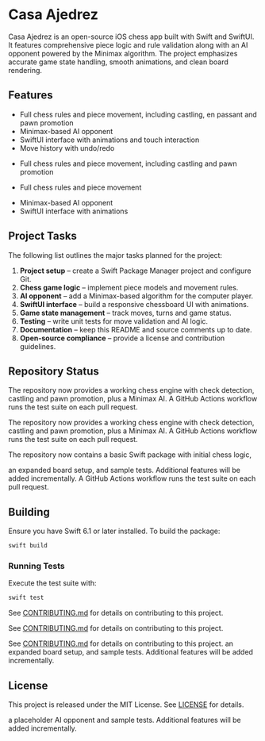 # Casa Ajedrez

Casa Ajedrez is an open-source iOS chess app built with Swift and SwiftUI. It features comprehensive piece logic and rule validation along with an AI opponent powered by the Minimax algorithm. The project emphasizes accurate game state handling, smooth animations, and clean board rendering.

## Features

- Full chess rules and piece movement, including castling, en passant and pawn promotion
- Minimax-based AI opponent
- SwiftUI interface with animations and touch interaction
- Move history with undo/redo

<!-- <<<<<<< 721jq9-codex/develop-native-chess-app-with-ai -->
- Full chess rules and piece movement, including castling and pawn promotion
<!-- ======= -->
- Full chess rules and piece movement
<!-- >>>>>>> main -->
- Minimax-based AI opponent
- SwiftUI interface with animations

## Project Tasks

The following list outlines the major tasks planned for the project:

1. **Project setup** – create a Swift Package Manager project and configure Git.
2. **Chess game logic** – implement piece models and movement rules.
3. **AI opponent** – add a Minimax-based algorithm for the computer player.
4. **SwiftUI interface** – build a responsive chessboard UI with animations.
5. **Game state management** – track moves, turns and game status.
6. **Testing** – write unit tests for move validation and AI logic.
7. **Documentation** – keep this README and source comments up to date.
8. **Open-source compliance** – provide a license and contribution guidelines.

## Repository Status

The repository now provides a working chess engine with check detection,
castling and pawn promotion, plus a Minimax AI. A GitHub Actions workflow
runs the test suite on each pull request.
<!-- <<<<<<< 721jq9-codex/develop-native-chess-app-with-ai -->
The repository now provides a working chess engine with check detection,
castling and pawn promotion, plus a Minimax AI. A GitHub Actions workflow
runs the test suite on each pull request.
<!-- ======= -->
The repository now contains a basic Swift package with initial chess logic,
<!-- <<<<<<< 64xolk-codex/develop-native-chess-app-with-ai -->
an expanded board setup, and sample tests. Additional features will be added
incrementally. A GitHub Actions workflow runs the test suite on each pull request.
<!-- >>>>>>> main -->

## Building

Ensure you have Swift 6.1 or later installed. To build the package:

```bash
swift build
```
<!-- <<<<<<< 721jq9-codex/develop-native-chess-app-with-ai -->


### Running Tests

Execute the test suite with:

```bash
swift test
```

See [CONTRIBUTING.md](CONTRIBUTING.md) for details on contributing to this project.


See [CONTRIBUTING.md](CONTRIBUTING.md) for details on contributing to this project.


See [CONTRIBUTING.md](CONTRIBUTING.md) for details on contributing to this project.
an expanded board setup, and sample tests. Additional features will be added
incrementally.


## License

This project is released under the MIT License. See [LICENSE](LICENSE) for
details.


a placeholder AI opponent and sample tests. Additional features will be added
incrementally.



